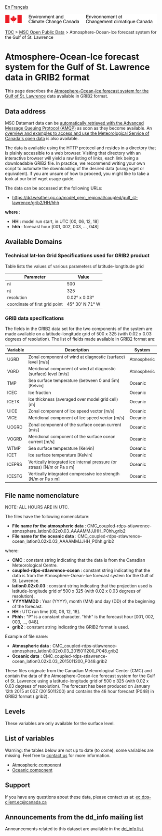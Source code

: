 [En Français](readme_systGSL-datamart_fr.md)

![ECCC logo](../../img_eccc-logo.png)

[TOC](../../readme_en.md) > [MSC Open Public Data](../readme_en.md) > Atmosphere-Ocean-Ice forecast system for the Gulf of St. Lawrence

# Atmosphere-Ocean-Ice forecast system for the Gulf of St. Lawrence data in GRIB2 format

This page describes the [Atmosphere-Ocean-Ice forecast system for the Gulf of St. Lawrence](readme_systGSL_en.md) data available in GRIB2 format.

## Data address 

MSC Datamart data can be [automatically retrieved with the Advanced Message Queuing Protocol (AMQP)](.../../msc-datamart/amqp_en.md) as soon as they become available. An [overview and examples to access and use the Meteorological Service of Canada's open data](.../../usage-overview/readme_en.md) is also available.

The data is available using the HTTP protocol and resides in a directory that is plainly accessible to a web browser. Visiting that directory with an interactive browser will yield a raw listing of links, each link being a downloadable GRIB2 file. In practice, we recommend writing your own script to automate the downloading of the desired data (using wget or equivalent). If you are unsure of how to proceed, you might like to take a look at our brief wget usage guide.

The data can be accessed at the following URLs:

* https://dd.weather.gc.ca/model_gem_regional/coupled/gulf_st-lawrence/grib2/HH/hhh

__where__ :

* __HH__ : model run start, in UTC [00, 06, 12, 18]
* __hhh__ : forecast hour [001, 002, 003, ..., 048]

## Available Domains 

### Technical lat-lon Grid Specifications used for GRIB2 product

Table lists the values of various parameters of latitude-longtitude grid 

| Parameter | Value |
| ------ | ------ |
| ni | 500 |
| nj | 325 | 
| resolution | 0.02° x 0.03° |
| coordinate of first grid point | 45° 30' N  71° W |

### GRIB data specifications 

The fields in the GRIB2 data set for the two components of the system are made available on a latitude-longitude grid of 500 x 325 (with 0.02 x 0.03 degrees of resolution). The list of fields made available in GRIB2 format are:

|Variable |  Description                                                     | System      |
|---------|------------------------------------------------------------------|-------------|
|UGRD     |Zonal component of wind at diagnostic (surface) level [m/s]       | Atmospheric |
|VGRD     |Meridional component of wind at diagnostic (surface) level [m/s]  | Atmospheric |
|TMP      |Sea surface temperature (between 0 and 5m)  [Kelvin]              | Oceanic     |
|ICEC     |Ice fraction                                                      | Oceanic     |
|ICETK    |Ice thickness (averaged over model grid cell) [m]                 | Oceanic     |
|UICE     |Zonal component of Ice speed vector [m/s]                         | Oceanic     |
|VICE     |Meridional component of Ice speed vector [m/s]                    | Oceanic     |
|UOGRD    |Zonal component of the surface ocean current [m/s]                | Oceanic     |
|VOGRD    |Meridional component of the surface ocean current [m/s]           | Oceanic     |
|WTMP     |Sea surface temperature [Kelvin]                                  | Oceanic     |
|ICET     |Ice surface temperature [Kelvin]                                  | Oceanic     |
|ICEPRS   |Vertically integrated ice internal pressure (or stress) [N/m or Pa x m] | Oceanic |
|ICESTG   |Vertically integrated compressive ice strength [N/m or Pa x m]    | Oceanic     |

## File name nomenclature 

NOTE: ALL HOURS ARE IN UTC.

The files have the following nomenclature:

* __File name for the atmospheric data__ : CMC_coupled-rdps-stlawrence-atmosphere_latlon0.02x0.03_AAAAMMJJHH_P0hh.grib2
* __File name for the oceanic data__ : CMC_coupled-rdps-stlawrence-ocean_latlon0.02x0.03_AAAAMMJJHH_P0hh.grib2

where:

* __CMC__ : constant string indicating that the data is from the Canadian Meteorological Centre.
* __coupled-rdps-stlawrence-ocean__ : constant string indicating that the data is from the Atmosphere-Ocean-Ice forecast system for the Gulf of St. Lawrence.
* __latlon0.02x0.03__ : constant string indicating that the projection used is latitude-longitude grid of 500 x 325 (with 0.02 x 0.03 degrees of resolution).
* __YYYYMMDD__ : Year (YYYY), month (MM) and day (DD) of the beginning of the forecast.
* __HH__ : UTC run time [00, 06, 12, 18].
* __Phhh__ : "P" is a constant character. "hhh" is the forecast hour [001, 002, 003, ..., 048].
* __grib2__ : constant string indicating the GRIB2 format is used.

Example of file name:

* __Atmospheric data__ : CMC_coupled-rdps-stlawrence-atmosphere_latlon0.02x0.03_2015011200_P048.grib2
* __Oceanic data__ : CMC_coupled-rdps-stlawrence-ocean_latlon0.02x0.03_2015011200_P048.grib2

These files originate from the Canadian Meteorological Center (CMC) and contain the data of the Atmosphere-Ocean-Ice forecast system for the Gulf of St. Lawrence using a latitude-longitude grid of 500 x 325 (with 0.02 x 0.03 degrees of resolution). The forecast has been produced on January 12th 2015 at 00Z (2015011200) and contains the 48 hour forecast (P048) in GRIB2 format (.grib2).

## Levels

These variables are only available for the surface level. 

## List of variables

Warning: the tables below are not up to date (to come), some variables are missing. Feel free to [contact us](mailto:ec.dps-client.ec@canada.ca) for more information.

* [Atmospheric component](https://weather.gc.ca/grib/GF_COUPLED/GULF-ST-LAWRENCE-ATMOSPHERE_latlon0.02x0.03_NONZERO_coupled_e.html)
* [Oceanic component](https://weather.gc.ca/grib/GF_COUPLED/GULF-ST-LAWRENCE-OCEAN_latlon0.02x0.03_NONZERO_coupled_e.html)

## Support

If you have any questions about these data, please contact us at: ec.dps-client.ec@canada.ca

## Announcements from the dd_info mailing list 

Announcements related to this dataset are available in the [dd_info list](https://lists.ec.gc.ca/cgi-bin/mailman/listinfo/dd_info).
